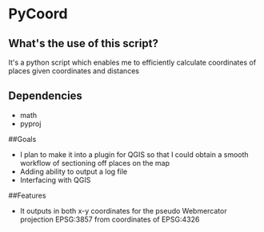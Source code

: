 # PyCoord

## What's the use of this script?
It's a python script which enables me to efficiently calculate coordinates of places given coordinates and distances

## Dependencies
* math
* pyproj

##Goals
* I plan to make it into a plugin for QGIS so that I could obtain a smooth workflow of sectioning off places on the map
* Adding ability to output a log file
* Interfacing with QGIS

##Features
* It outputs in both x-y coordinates for the pseudo Webmercator projection EPSG:3857 from coordinates of EPSG:4326
